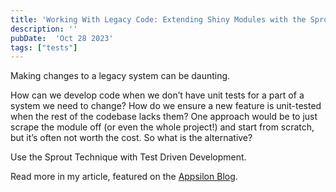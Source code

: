 ```yaml
---
title: 'Working With Legacy Code: Extending Shiny Modules with the Sprout Technique and Test Driven Development.'
description: ''
pubDate:  'Oct 28 2023'
tags: ["tests"]
---
```


Making changes to a legacy system can be daunting.

How can we develop code when we don’t have unit tests for a part of a system we need to change? How do we ensure a new feature is unit-tested when the rest of the codebase lacks them? One approach would be to just  scrape the module off (or even the whole project!) and start from scratch, but it’s often not worth the cost. So what is the alternative?

Use the Sprout Technique with Test Driven Development.

Read more in my article, featured on the [Appsilon Blog](https://appsilon.com/extending-shiny-modules-sprout-technique/).
